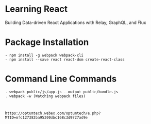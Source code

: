 # Learning React
Building Data-driven React Applications with Relay, GraphQL, and Flux

# Package Installation
    - npm install -g webpack webpack-cli
    - npm install --save react react-dom create-react-class

# Command Line Commands
    . webpack public/js/app.js --output public/bundle.js
    . webpack -w (Watching webpack files)



    https://optumtech.webex.com/optumtech/e.php?MTID=mfc127382ba95300dbc168c3d9727ad9e
